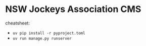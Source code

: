 # NSW Jockeys Association CMS

cheatsheet:
- `uv pip install -r pyproject.toml`
- `uv run manage.py runserver`
